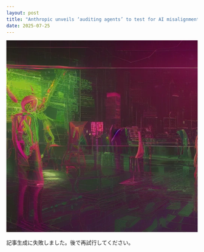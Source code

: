 ```yaml
---
layout: post
title: "Anthropic unveils ‘auditing agents’ to test for AI misalignment"
date: 2025-07-25
---
```


![記事画像](assets/images/20250725_ai.png)

記事生成に失敗しました。後で再試行してください。
